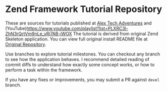 # Zend Framework Tutorial Repository

These are sources for tutorials published at [Alex Tech Adventures](alex-tech-adventures.com) and
(YouTube)https://www.youtube.com/playlist?list=PLXRC3l-ZhN3rQrtVm9nLe_vRi7AB-iWOX 
The tutorial is derived from original Zend Skeleton application. You can view full original install README file at [Original Repository](https://github.com/zendframework/ZendSkeletonApplication). 

Use branches to explore tutorial milestones.  You can checkout any branch to see how the application behaves.
I recommend detailed reading of commit diffs to understand how exactly some concept works, or how to perform a task within the framework.

If you have any fixes or improvements, you may submit a PR against `devel` branch.
